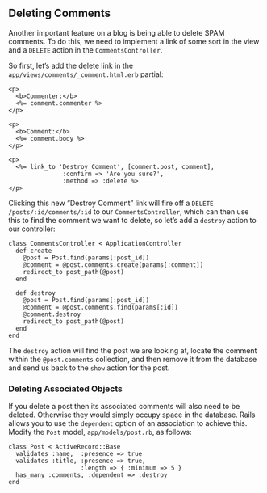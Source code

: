 ## Deleting Comments

Another important feature on a blog is being able to delete SPAM comments. To do this, we need to implement a link of some sort in the view and a `DELETE` action in the `CommentsController`.

So first, let’s add the delete link in the `app/views/comments/_comment.html.erb` partial:

	<p>
	  <b>Commenter:</b>
	  <%= comment.commenter %>
	</p>

	<p>
	  <b>Comment:</b>
	  <%= comment.body %>
	</p>

	<p>
	  <%= link_to 'Destroy Comment', [comment.post, comment],
	               :confirm => 'Are you sure?',
	               :method => :delete %>
	</p>

Clicking this new “Destroy Comment” link will fire off a `DELETE /posts/:id/comments/:id` to our `CommentsController`, which can then use this to find the comment we want to delete, so let’s add a `destroy` action to our controller:

	class CommentsController < ApplicationController
	  def create
	    @post = Post.find(params[:post_id])
	    @comment = @post.comments.create(params[:comment])
	    redirect_to post_path(@post)
	  end

	  def destroy
	    @post = Post.find(params[:post_id])
	    @comment = @post.comments.find(params[:id])
	    @comment.destroy
	    redirect_to post_path(@post)
	  end
	end

The `destroy` action will find the post we are looking at, locate the comment within the `@post.comments` collection, and then remove it from the database and send us back to the `show` action for the post.

### Deleting Associated Objects

If you delete a post then its associated comments will also need to be deleted. Otherwise they would simply occupy space in the database. Rails allows you to use the `dependent` option of an association to achieve this. Modify the `Post` model, `app/models/post.rb`, as follows:

	class Post < ActiveRecord::Base
	  validates :name,  :presence => true
	  validates :title, :presence => true,
	                    :length => { :minimum => 5 }
	  has_many :comments, :dependent => :destroy
	end